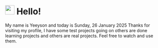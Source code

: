  <h1>
    <img src="https://emojis.slackmojis.com/emojis/images/1643510097/45343/hi.gif?1643510097" width="30"/> 
    Hello!
 </h1>
 <p>
    My name is Yeeyson and today is Sunday, 26 January 2025
    Thanks for visiting my profile, I have some test projects going on others are done learning projects and others are real projects.
    Feel free to watch and use them.
 </p>